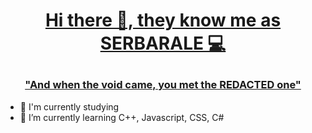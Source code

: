 
# [<p align="center"> Hi there 👋, they know me as SERBARALE 💻](https://github.com/serbarale)

### [<p align="center"> "And when the void came, you met the REDACTED one"](https://github.com/serbarale)

- 📖 I'm currently studying
- 🌱 I’m currently learning C++, Javascript, CSS, C#
